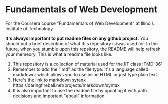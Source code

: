 # Fundamentals of Web Development
For the Coursera course "Fundamentals of Web Development" at Illinois Institute of Technology

<b>It's always important to put readme files on any github project.</b>
You should put a brief descrition of what this repository is/was used for.
In the future, when you stumble upon this repsitory, the README will help refresh your memeory.
This is what a readme file looks like.
<ol>
  <li>This repository is a collection of material used for the IIT class ITMD-361</li>
  <li>Remember to add the ".md" as the file type. It's a language called markdown; which allows you to use inline HTML or just type plain text.</li>
  <li>Here's the link to markdown sytanx https://daringfireball.net/projects/markdown/syntax</li>
  <li>It is also important to use the readme file by updating it with path decisions and important "about" information.</li>
</ol>